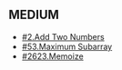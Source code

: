 ## MEDIUM 

- [#2.Add Two Numbers](https://github.com/BekCodingAddict/LeetCode/blob/master/Medium/2.Add-Two-Numbers.js)
- [#53.Maximum Subarray](https://github.com/BekCodingAddict/LeetCode/blob/master/Medium/53.MaximumSubarray.js)
- [#2623.Memoize](https://github.com/BekCodingAddict/LeetCode/blob/master/Medium/2623.Memoize.js)
